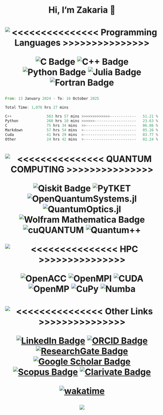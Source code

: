

<h1 align="center"> Hi, I’m Zakaria 👋
 </h1>




 <!--![Profile views](https://gpvc.arturio.dev/dahbiz)
 <!-- - 🌱 I’m currently learning ... -->
<!-- -  ... -->
<!--- - 📫 How to reach me  on email... --->


<!--START_SECTION:SHOW_COMMIT-->

<!--END_SECTION:SHOW_COMMIT-->



<!--START_SECTION:SHOW_OS-->

<!--END_SECTION:SHOW_OS-->


<!--START_SECTION:SHOW_PROJECTS-->

<!--END_SECTION:SHOW_PROJECTS-->


<!--START_SECTION:SHOW_EDITORS-->

<!--END_SECTION:SHOW_EDITORS-->


<!--START_SECTION:SHOW_LANGUAGE_PER_REPO-->

<!--END_SECTION:SHOW_LANGUAGE_PER_REPO-->






<h1 align="center">

![<<<<<<<<<<<<<<< Programming Languages  >>>>>>>>>>>>>>>](https://img.shields.io/badge/%3C%3C%3C%3C%3C%3C%3C%3C%3C%3C%3C%3C%3C%3C%3C%20Programming%20Languages%20%3E%3E%3E%3E%3E%3E%3E%3E%3E%3E%3E%3E%3E%3E%3E-white)

![C Badge](https://img.shields.io/badge/C-A8B9CC?logo=c&logoColor=fff&style=flat) ![C++ Badge](https://img.shields.io/badge/C%2B%2B-00599C?logo=cplusplus&logoColor=fff&style=flat) ![Python Badge](https://img.shields.io/badge/Python-3776AB?logo=python&logoColor=fff&style=flat) ![Julia Badge](https://img.shields.io/badge/Julia-9558B2?logo=julia&logoColor=fff&style=flat) ![Fortran Badge](https://img.shields.io/badge/Fortran-734F96?logo=fortran&logoColor=fff&style=flat) 

</h1>

<!--START_SECTION:waka-->

```rust
From: 13 January 2024 - To: 16 October 2025

Total Time: 1,076 hrs 27 mins

C++                563 hrs 57 mins >>>>>>>>>>>>>------------   51.21 %
Python             260 hrs 10 mins >>>>>>-------------------   23.63 %
C                  75 hrs 34 mins  >>-----------------------   06.86 %
Markdown           57 hrs 54 mins  >------------------------   05.26 %
Cuda               41 hrs 29 mins  >------------------------   03.77 %
Other              24 hrs 42 mins  >------------------------   02.24 %
```

<!--END_SECTION:waka-->


<h1 align="center">

![<<<<<<<<<<<<<<< QUANTUM COMPUTING >>>>>>>>>>>>>>>](https://img.shields.io/badge/%3C%3C%3C%3C%3C%3C%3C%3C%3C%3C%3C%3C%3C%3C%3C%20Quantum%20Computing%20&%20Quantum%20Simulation%20%3E%3E%3E%3E%3E%3E%3E%3E%3E%3E%3E%3E%3E%3E%3E-white) 

![Qiskit Badge](https://img.shields.io/badge/Qiskit-6929C4?logo=qiskit&logoColor=fff&style=flat) ![PyTKET](https://img.shields.io/badge/PyTKET-gray?style=flat&logo=python&logoColor=white) ![OpenQuantumSystems.jl](https://img.shields.io/badge/OpenQuantumSystems.jl-green?style=flat&logo=Julia&logoColor=white) ![QuantumOptics.jl](https://img.shields.io/badge/QuantumOptics.jl-green?style=flat&logo=Julia&logoColor=white) ![Wolfram Mathematica Badge](https://img.shields.io/badge/Wolfram%20Mathematica-D10?logo=wolframmathematica&logoColor=fff&style=flat)  ![cuQUANTUM](https://img.shields.io/badge/cuQUANTUM*-gray?style=flat&logo=nvidia) ![Quantum++](https://img.shields.io/badge/Quantum++*-blue?style=flat&logo=cplusplus) 

![<<<<<<<<<<<<<<< HPC >>>>>>>>>>>>>>>](https://img.shields.io/badge/%3C%3C%3C%3C%3C%3C%3C%3C%3C%3C%3C%3C%3C%3C%3C%20High%20Performance%20Computing%20%3E%3E%3E%3E%3E%3E%3E%3E%3E%3E%3E%3E%3E%3E%3E-white)


![OpenACC](https://img.shields.io/badge/OpenACC-blue?style=flat&logo=apacherocketmq) ![OpenMPI](https://img.shields.io/badge/OpenMPI-blue?style=flat&logo=pix&logoColor=blue-green) ![CUDA](https://img.shields.io/badge/CUDA-gray?style=flat&logo=nvidia) ![OpenMP](https://img.shields.io/badge/OpenMP-indigo?style=flat&logo=headlessui)  ![CuPy](https://img.shields.io/badge/CuPy-green?style=flat&logo=python&logoColor=white)  ![Numba](https://img.shields.io/badge/Numba-blue?style=flat&logo=python&logoColor=white) 

</h1>

<h1 align="center">

![<<<<<<<<<<<<<<< Other Links >>>>>>>>>>>>>>>](https://img.shields.io/badge/%3C%3C%3C%3C%3C%3C%3C%3C%3C%3C%3C%3C%3C%3C%3C%20Other%20Links%20%3E%3E%3E%3E%3E%3E%3E%3E%3E%3E%3E%3E%3E%3E%3E-white)

[![LinkedIn Badge](https://img.shields.io/badge/LinkedIn-0A66C2?logo=linkedin&logoColor=fff&style=flat)](https://www.linkedin.com/in/zdahbi/) [![ORCID Badge](https://img.shields.io/badge/ORCID-A6CE39?logo=orcid&logoColor=fff&style=flat)](https://orcid.org/0000-0001-9933-2184) [![ResearchGate Badge](https://img.shields.io/badge/ResearchGate-0CB?logo=researchgate&logoColor=fff&style=flat)](https://www.researchgate.net/profile/Zakaria-Dahbi) [![Google Scholar Badge](https://img.shields.io/badge/Google%20Scholar-4285F4?logo=googlescholar&logoColor=fff&style=flat)](https://scholar.google.com/citations?user=R_L9mMUAAAAJ) [![Scopus Badge](https://img.shields.io/badge/Scopus-E9711C?logo=scopus&logoColor=fff&style=flat)](https://www.scopus.com/authid/detail.uri?authorId=57214808020) [![Clarivate Badge](https://img.shields.io/badge/Clarivate-000?logo=clarivate&logoColor=fff&style=flat)](https://www.webofscience.com/wos/author/record/48205986)

[![wakatime](https://wakatime.com/badge/user/018d0980-c959-4607-82b2-e082943bfb3d.svg)](https://wakatime.com/@018d0980-c959-4607-82b2-e082943bfb3d)


![](https://komarev.com/ghpvc/?username=dahbiz&style=flat-square&color=brightgreen)

</h1> 


